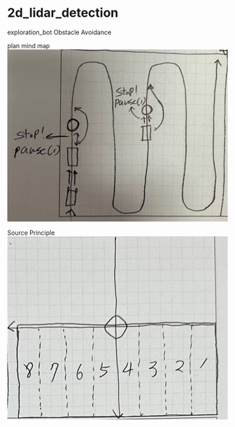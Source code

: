 # 2d_lidar_detection
exploration_bot Obstacle Avoidance

plan mind map
![Alt text](photo_2023-09-07_17-05-29.jpg)

Source Principle
![Alt text](photo_2023-09-07_17-13-19.jpg)
